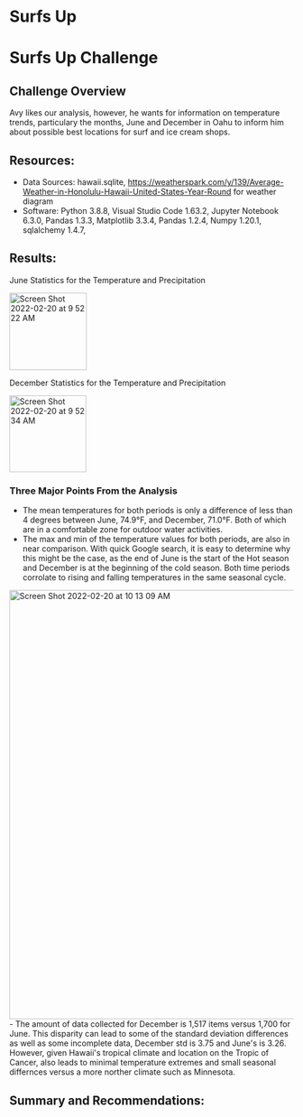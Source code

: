 # Surfs Up
# Surfs Up Challenge

## Challenge Overview
Avy likes our analysis, however, he wants for information on temperature trends, particulary the months, June and December in Oahu to inform him about possible best locations for surf and ice cream shops.

## Resources:
- Data Sources: hawaii.sqlite, https://weatherspark.com/y/139/Average-Weather-in-Honolulu-Hawaii-United-States-Year-Round for weather diagram
- Software: Python 3.8.8, Visual Studio Code 1.63.2, Jupyter Notebook 6.3.0, Pandas 1.3.3, Matplotlib 3.3.4, Pandas 1.2.4, Numpy 1.20.1, sqlalchemy 1.4.7, 

## Results:

June Statistics for the Temperature and Precipitation

<img width="137" alt="Screen Shot 2022-02-20 at 9 52 22 AM" src="https://user-images.githubusercontent.com/91889241/154851398-3ecdd711-375b-4735-9c8b-2069ba5795fe.png">

December Statistics for the Temperature and Precipitation

<img width="136" alt="Screen Shot 2022-02-20 at 9 52 34 AM" src="https://user-images.githubusercontent.com/91889241/154851415-b6ef53b6-cb3d-474d-a212-445d9ea528c2.png">

### Three Major Points From the Analysis
- The mean temperatures for both periods is only a difference of less than 4 degrees between June, 74.9°F, and December, 71.0°F.  Both of which are in a comfortable zone for outdoor water activities.
- The max and min of the temperature values for both periods, are also in near comparison.  With quick Google search, it is easy to determine why this might be the case, as the end of June is the start of the Hot season and December is at the beginning of the cold season.  Both time periods corrolate to rising and falling temperatures in the same seasonal cycle.
<img width="761" alt="Screen Shot 2022-02-20 at 10 13 09 AM" src="https://user-images.githubusercontent.com/91889241/154852355-ddc64239-b3f1-4db4-ba88-ec19e6b9b4a1.png">
- The amount of data collected for December is 1,517 items versus 1,700 for June.  This disparity can lead to some of the standard deviation differences as well as some incomplete data, December std is 3.75 and June's is 3.26.  However, given Hawaii's tropical climate and location on the Tropic of Cancer, also leads to minimal temperature extremes and small seasonal differnces versus a more norther climate such as Minnesota.

## Summary and Recommendations:




